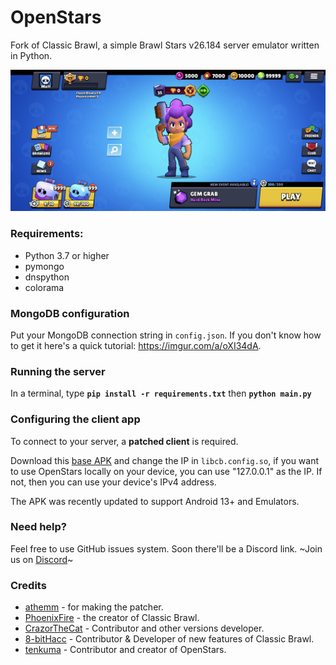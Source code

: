 # OpenStars
Fork of Classic Brawl, a simple Brawl Stars v26.184 server emulator written in Python.

![Screenshot](screenshot.png) 

### Requirements:
- Python 3.7 or higher
- pymongo
- dnspython
- colorama

### MongoDB configuration
Put your MongoDB connection string in `config.json`. If you don't know how to get it here's a quick tutorial: https://imgur.com/a/oXI34dA.

### Running the server
In a terminal, type __`pip install -r requirements.txt`__ then __`python main.py`__

### Configuring the client app
To connect to your server, a **patched client** is required. 

Download this [base APK](https://mega.nz/file/zDQzDYyB#V7GkrTFQpTfhTk_gOroMfdps5VFl8Lnn-CBX-bbnjlw) and change the IP in `libcb.config.so`, if you want to use OpenStars locally on your device, you can use "127.0.0.1" as the IP. If not, then you can use your device's IPv4 address. 

The APK was recently updated to support Android 13+ and Emulators.

### Need help?
Feel free to use GitHub issues system. Soon there'll be a Discord link.
~Join us on [Discord]()~

### Credits
- [athemm](https://github.com/athemm) - for making the patcher.
- [PhoenixFire](https://github.com/PhoenixFire6934) - the creator of Classic Brawl.
- [CrazorTheCat](https://github.com/CrazorTheCat) - Contributor and other versions developer.
- [8-bitHacc](https://github.com/8-bitHacc) - Contributor & Developer of new features of Classic Brawl.
- [tenkuma](https://adrianvictor.rf.gd) - Contributor and creator of OpenStars.